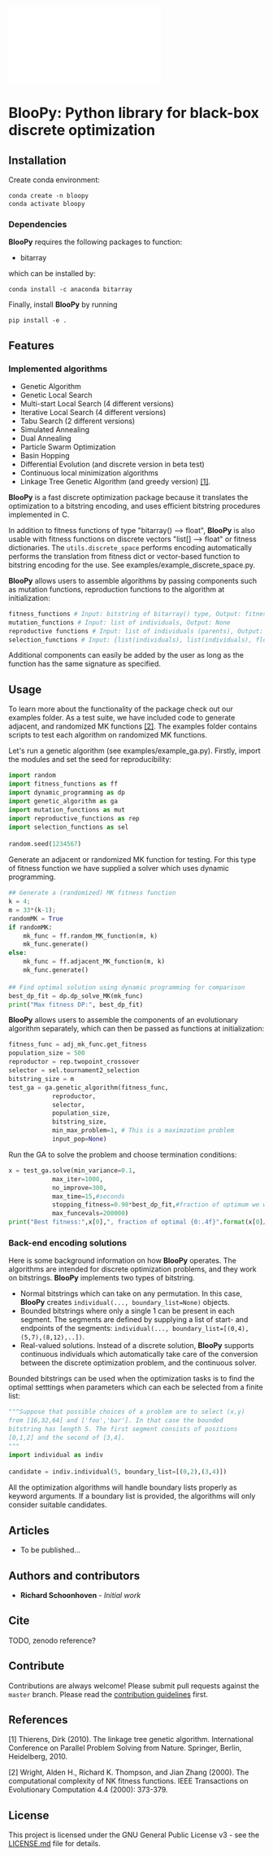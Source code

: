 ![Alt text](/imgs/bloopy_logo.pdf)

# BlooPy: Python library for black-box discrete optimization

## Installation
Create conda environment:
``` shell
conda create -n bloopy
conda activate bloopy 
```

### Dependencies
**BlooPy** requires the following packages to function:
- bitarray

which can be installed by:
``` shell
conda install -c anaconda bitarray 
```

Finally, install **BlooPy** by running
``` shell
pip install -e . 
```

## Features
### Implemented algorithms
- Genetic Algorithm
- Genetic Local Search
- Multi-start Local Search (4 different versions)
- Iterative Local Search (4 different versions)
- Tabu Search (2 different versions)
- Simulated Annealing
- Dual Annealing
- Particle Swarm Optimization
- Basin Hopping
- Differential Evolution (and discrete version in beta test)
- Continuous local minimization algorithms
- Linkage Tree Genetic Algorithm (and greedy version) [[1]](#1).

**BlooPy** is a fast discrete optimization package because it translates the optimization to a bitstring encoding, and uses efficient bitstring procedures implemented in C. 

In addition to fitness functions of type "bitarray() --> float", **BlooPy** is also usable with fitness functions on discrete vectors "list[] --> float" or fitness dictionaries. The ```utils.discrete_space``` performs encoding automatically performs the translation from fitness dict or vector-based function to bitstring encoding for the use. See examples/example_discrete_space.py.

**BlooPy** allows users to assemble algorithms by passing components such as mutation functions, reproduction functions to the algorithm at initialization: 

```python
fitness_functions # Input: bitstring of bitarray() type, Output: fitness (float)
mutation_functions # Input: list of individuals, Output: None
reproductive functions # Input: list of individuals (parents), Output: list of individuals (children)
selection_functions # Input: {list(individuals), list(individuals), float}. The float is -1 or 1 depending on whether we are minimizing or maximizing
```

Additional components can easily be added by the user as long as the function has the same signature as specified.

## Usage

To learn more about the functionality of the package check out our
examples folder. As a test suite, we have included code to generate adjacent, and randomized MK functions [[2]](#2). The examples folder contains scripts to test each algorithm on randomized MK functions. 

Let's run a genetic algorithm (see examples/example_ga.py). Firstly, import the modules and set the seed for reproducibility:

```python
import random
import fitness_functions as ff
import dynamic_programming as dp
import genetic_algorithm as ga
import mutation_functions as mut
import reproductive_functions as rep
import selection_functions as sel

random.seed(1234567)
```

Generate an adjacent or randomized MK function for testing. For this type of fitness function we have supplied a solver which uses dynamic programming.

```python
## Generate a (randomized) MK fitness function
k = 4;
m = 33*(k-1);
randomMK = True
if randomMK:
    mk_func = ff.random_MK_function(m, k)
    mk_func.generate()
else:
    mk_func = ff.adjacent_MK_function(m, k)
    mk_func.generate()

## Find optimal solution using dynamic programming for comparison
best_dp_fit = dp.dp_solve_MK(mk_func)
print("Max fitness DP:", best_dp_fit)
```

**BlooPy** allows users to assemble the components of an evolutionary algorithm separately, which can then be passed as functions at initialization:

```python
fitness_func = adj_mk_func.get_fitness
population_size = 500
reproductor = rep.twopoint_crossover
selector = sel.tournament2_selection
bitstring_size = m
test_ga = ga.genetic_algorithm(fitness_func,
            reproductor,
            selector,
            population_size,
            bitstring_size,
            min_max_problem=1, # This is a maximzation problem
            input_pop=None)
```

Run the GA to solve the problem and choose termination conditions:

```python
x = test_ga.solve(min_variance=0.1,
            max_iter=1000,
            no_improve=300,
            max_time=15,#seconds
            stopping_fitness=0.98*best_dp_fit,#fraction of optimum we want (optional)
            max_funcevals=200000)
print("Best fitness:",x[0],", fraction of optimal {0:.4f}".format(x[0]/float(best_dp_fit)))
```

### Back-end encoding solutions
Here is some background information on how **BlooPy** operates. The algorithms are intended for discrete optimization problems, and they work on bitstrings. **BlooPy** implements two types of bitstring. 

- Normal bitstrings which can take on any permutation. In this case, **BlooPy** creates ```individual(..., boundary_list=None)``` objects.
- Bounded bitstrings where only a single 1 can be present in each segment. The segments are defined by supplying a list of start- and endpoints of the segments: ```individual(..., boundary_list=[(0,4),(5,7),(8,12),..])```.
- Real-valued solutions. Instead of a discrete solution, **BlooPy** supports continuous individuals which automatically take care of the conversion between the discrete optimization problem, and the continuous solver.

Bounded bitstrings can be used when the optimization tasks is to find the optimal setttings when parameters which can each be selected from a finite list:

```python
"""Suppose that possible choices of a problem are to select (x,y) 
from [16,32,64] and ['foo','bar']. In that case the bounded 
bitstring has length 5. The first segment consists of positions 
[0,1,2] and the second of [3,4].
"""
import individual as indiv

candidate = indiv.individual(5, boundary_list=[(0,2),(3,4)])
```

All the optimization algorithms will handle boundary lists properly as keyword arguments. If a boundary list is provided, the algorithms will only consider suitable candidates.

## Articles

- To be published...

## Authors and contributors
* **Richard Schoonhoven** - *Initial work*

## Cite
TODO, zenodo reference?

## Contribute

Contributions are always welcome! Please submit pull requests against the ```master``` branch.
Please read the [contribution guidelines](contributing.md) first.

## References
<a id="1">[1]</a> 
Thierens, Dirk (2010).
The linkage tree genetic algorithm.
International Conference on Parallel Problem Solving from Nature. Springer, Berlin, Heidelberg, 2010.

<a id="2">[2]</a> 
Wright, Alden H., Richard K. Thompson, and Jian Zhang (2000).
The computational complexity of NK fitness functions.
IEEE Transactions on Evolutionary Computation 4.4 (2000): 373-379.

## License

This project is licensed under the GNU General Public License v3 - see the [LICENSE.md](LICENSE.md) file for details.
